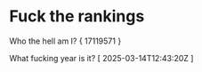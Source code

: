 # Fuck the rankings

Who the hell am I?
{ 17119571 }

What fucking year is it?
[ 2025-03-14T12:43:20Z ]
